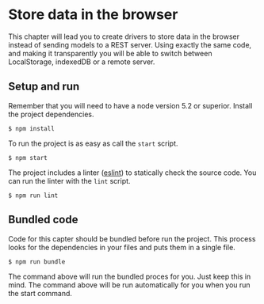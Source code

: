 Store data in the browser
===================
This chapter will lead you to create drivers to store data in the browser instead of sending models to a REST server. Using exactly the same code, and making it transparently you will be able to switch between LocalStorage, indexedDB or a remote server.

Setup and run
---
Remember that you will need to have a node version 5.2 or superior. Install the project dependencies.

    $ npm install

To run the project is as easy as call the `start` script.

    $ npm start

The project includes a linter ([eslint](http://eslint.org/)) to statically check the source code. You can run the linter with the `lint` script.

    $ npm run lint

Bundled code
---
Code for this capter should be bundled before run the project. This process looks for the dependencies in your files and puts them in a single file.

    $ npm run bundle

The command above will run the bundled proces for you. Just keep this in mind. The command above will be run automatically for you when you run the start command.
